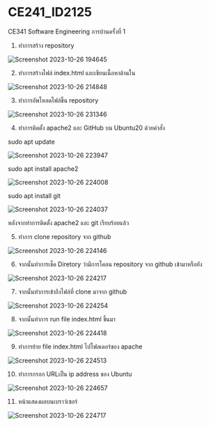 # CE241_ID2125
CE341 Software Engineering การบ้านครั้งที่ 1
1. ทำการสร้าง repository 

![Screenshot 2023-10-26 194645](https://github.com/Naruemon55/CE241_ID2125/assets/142969653/36ae94b8-83ac-4c1e-8d51-7c3aa7a43502)

2. ทำการสร้างไฟล์ index.html และเขียนเนื้อหาด้านใน

![Screenshot 2023-10-26 214848](https://github.com/Naruemon55/CE241_ID2125/assets/142969653/42dbbe66-0b85-44c0-a79c-7650f9e84e06)

3. ทำการอัพโหลดไฟล์ขึ้น repository

![Screenshot 2023-10-26 231346](https://github.com/Naruemon55/CE241_ID2125/assets/142969653/31587f0f-1e83-466a-97c7-246de3e43d3a)

4. ทำการติดตั้ง apache2 และ GitHub บน Ubuntu20 ด้วยคำสั่ง

sudo apt update


![Screenshot 2023-10-26 223947](https://github.com/Naruemon55/CE241_ID2125/assets/142969653/d1dfffc3-b001-419f-a3c2-c746b39c944a)


sudo apt install apache2


![Screenshot 2023-10-26 224008](https://github.com/Naruemon55/CE241_ID2125/assets/142969653/9fd7a0f3-7a66-47b1-8683-83cdcf66d57f)


sudo apt install git


![Screenshot 2023-10-26 224037](https://github.com/Naruemon55/CE241_ID2125/assets/142969653/6e701d0e-e593-4f37-a7fe-d818509ee0f6)

หลังจากทำการติดตั้ง apache2 และ git เรียบร้อยแล้ว

5. ทำการ clone repository จาก github

![Screenshot 2023-10-26 224146](https://github.com/Naruemon55/CE241_ID2125/assets/142969653/816cbd64-14ac-4f12-97ea-dcb1f677d9ab)


6. จากนั้นทำการเช็ค Diretory ว่ามีการโคลน repository จาก github เข้ามาหรือยัง

![Screenshot 2023-10-26 224217](https://github.com/Naruemon55/CE241_ID2125/assets/142969653/f72e3fea-8430-4a58-87c8-b9758021e901)


7. จากนั้นทำการเข้าถึงไฟล์ที่ clone มาจาก github

![Screenshot 2023-10-26 224254](https://github.com/Naruemon55/CE241_ID2125/assets/142969653/2ccf4d85-866b-4352-8037-11b37075c701)


8. จากนั้นทำการ run file index.html ขึ้นมา

![Screenshot 2023-10-26 224418](https://github.com/Naruemon55/CE241_ID2125/assets/142969653/6fad68c4-ca20-4f74-ba74-accad48d93d2)


9. ทำการย้าย file index.html ไปโฟลเดอร์ของ apache

![Screenshot 2023-10-26 224513](https://github.com/Naruemon55/CE241_ID2125/assets/142969653/36ebd257-7f95-4bad-b0f3-9d3eb558267c)


10.  ทำการกรอก URLเป็น ip address ของ Ubuntu


![Screenshot 2023-10-26 224657](https://github.com/Naruemon55/CE241_ID2125/assets/142969653/ea4d47d5-9ec5-4728-b35d-2be94da18aea)



11. หน้าแสดงผลบนเบราว์เซอร์


![Screenshot 2023-10-26 224717](https://github.com/Naruemon55/CE241_ID2125/assets/142969653/ff68c056-6491-4b45-9287-924deb60cc75)
